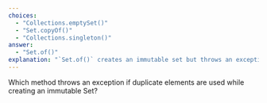 ```yaml
---
choices:
  - "Collections.emptySet()"
  - "Set.copyOf()"
  - "Collections.singleton()"
answer:
  - "Set.of()"
explanation: "`Set.of()` creates an immutable set but throws an exception if duplicate elements are provided."
---
```

Which method throws an exception if duplicate elements are used while creating an immutable Set?